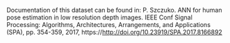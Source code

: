 Documentation of this dataset can be found in:
P. Szczuko. ANN for human pose estimation in low resolution depth images. IEEE Conf Signal Processing: Algorithms, Architectures, Arrangements, and Applications (SPA), pp. 354-359, 2017, https://http://doi.org/10.23919/SPA.2017.8166892
